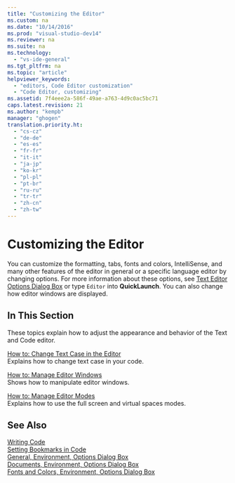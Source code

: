 ```yaml
---
title: "Customizing the Editor"
ms.custom: na
ms.date: "10/14/2016"
ms.prod: "visual-studio-dev14"
ms.reviewer: na
ms.suite: na
ms.technology: 
  - "vs-ide-general"
ms.tgt_pltfrm: na
ms.topic: "article"
helpviewer_keywords: 
  - "editors, Code Editor customization"
  - "Code Editor, customizing"
ms.assetid: 7f4eee2a-586f-49ae-a763-4d9c0ac5bc71
caps.latest.revision: 21
ms.author: "kempb"
manager: "ghogen"
translation.priority.ht: 
  - "cs-cz"
  - "de-de"
  - "es-es"
  - "fr-fr"
  - "it-it"
  - "ja-jp"
  - "ko-kr"
  - "pl-pl"
  - "pt-br"
  - "ru-ru"
  - "tr-tr"
  - "zh-cn"
  - "zh-tw"
---
```

# Customizing the Editor
You can customize the formatting, tabs, fonts and colors, IntelliSense, and many other features of the editor in general or a specific language editor by changing options. For more information about these options, see [Text Editor Options Dialog Box](../reference/text-editor-options-dialog-box.md) or type `Editor` into **QuickLaunch**. You can also change how editor windows are displayed.  
  
## In This Section  
 These topics explain how to adjust the appearance and behavior of the Text and Code editor.  
  
 [How to: Change Text Case in the Editor](../ide/how-to--change-text-case-in-the-editor.md)  
 Explains how to change text case in your code.  
  
 [How to: Manage Editor Windows](../ide/how-to--manage-editor-windows.md)  
 Shows how to manipulate editor windows.  
  
 [How to: Manage Editor Modes](../ide/how-to--manage-editor-modes.md)  
 Explains how to use the full screen and virtual spaces modes.  
  
## See Also  
 [Writing Code](../ide/writing-code-in-the-code-and-text-editor.md)   
 [Setting Bookmarks in Code](../ide/setting-bookmarks-in-code.md)   
 [General, Environment, Options Dialog Box](../reference/general--environment--options-dialog-box.md)   
 [Documents, Environment, Options Dialog Box](../reference/documents--environment--options-dialog-box.md)   
 [Fonts and Colors, Environment, Options Dialog Box](../reference/fonts-and-colors--environment--options-dialog-box.md)